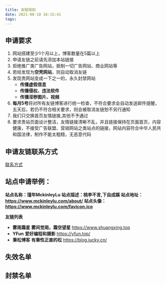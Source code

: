 ```yaml
---
title: 友链规则
date: 2021-08-10 16:15:41
tags:
---
```


## **申请要求**

1. 网站搭建至少1个月以上，博客数量在5篇以上
2. 申请友链之前请先添加本站链接
3. 拒绝推广类广告网站，抵制一切广告网站、商业网站等
4. 若经发现为**空壳网站**，则自动取消友链
5. 发现贵网站变成一下之一的，永久封禁网站
   * **传播虚假信息**
   * **传播侵权、违法软件**
   * **传播淫秽图片、视频**
6. **每月5号**将对所有友链博客进行统一检查，不符合要求会自动发送邮件提醒，五天后，若仍不符合相关要求，则会被取消友链恕不另行通知
7. 我们只交换首页友情链接,其他不予通过
8. 要求贵站页面设计整洁，友情链接清晰不乱，并且链接保持在页面首页，内容健康，不接受广告联盟、营销网站之类站点的链接，网站内容符合中华人民共和国法律，制作不能太粗糙，无恶意代码

## **申请友链联系方式**

[联系方式](https://www.mckinleylu.com/about/)

## **站点申请举例：**

**站点名称：瑾年MckinleyLu**
**站点描述：桃李不言,下自成蹊**
**站点地址：https://www.mckinleylu.com/about/**
**站点头像：https://www.mckinleylu.com/favicon.ico**

**友链列表**

* **雾雨霜星**     **雾间觉雨，霜空望星**      https://www.shuangxing.top
* **YFun**          **爱好编程和摄影**             https://yfun.top/  
* **秉松博客**     **有秉性正直的松**             https://blog.iucky.cn/                                          

## **失效名单**







## **封禁名单**



